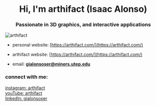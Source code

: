 <h1 align="center"> Hi, I'm arthifact (Isaac Alonso) </h1>
<h3 align="center"> Passionate in 3D graphics, and interactive applications </h3>

<p align="left"> <img src="https://komarev.com/ghpvc/?username=arthifact&label=Profile%20views&color=0e75b6&style=flat" alt="arthifact" /> </p>

- personal website: [https://arthifact.com/](https://arthifact.com/)

- arthifact website: [https://arthifact.com/](https://arthifact.com/)

- email: **gialonsoser@miners.utep.edu**

<h3 align="left">connect with me:</h3>
<p align="left">
  <a href="https://instagram.com/arthifact" target="_blank">instagram: arthifact</a><br>
  <a href="https://www.youtube.com/channel/UCQdxToiyiHFkREX0fy65wGQ" target="_blank">youTube: arthifact</a><br>
  <a href="https://linkedin.com/in/gialonsoser" target="_blank">linkedIn: gialonsoser</a>
</p>
